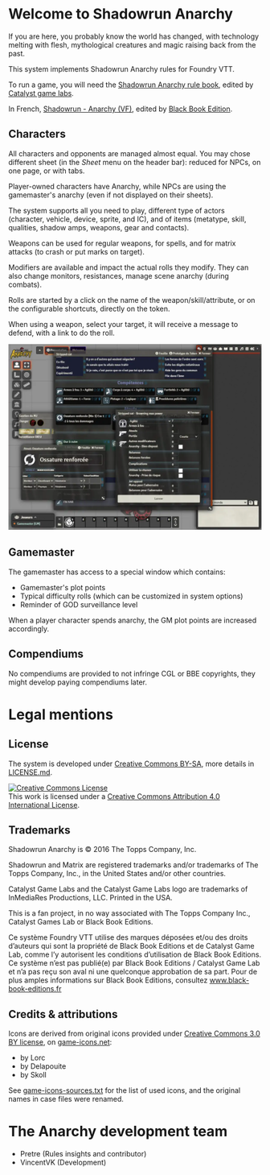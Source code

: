 # Welcome to Shadowrun Anarchy

If you are here, you probably know the world has changed, with technology melting with flesh, mythological creatures and magic raising back from the past.

This system implements Shadowrun Anarchy rules for Foundry VTT.

To run a game, you will need the [Shadowrun Anarchy rule book](https://store.catalystgamelabs.com/products/shadowrun-anarchy-pdf), edited by [Catalyst game labs](https://www.catalystgamelabs.com/).

In French, [Shadowrun - Anarchy (VF)](https://www.black-book-editions.fr/produit.php?id=6543), edited by  [Black Book Edition](https://www.black-book-editions.fr/).

## Characters

All characters and opponents are managed almost equal. You may chose different sheet (in the _Sheet_ menu on the header bar): reduced for NPCs, on one page, or with tabs.

Player-owned characters have Anarchy, while NPCs are using the gamemaster's anarchy (even if not displayed on their sheets).

The system supports all you need to play, different type of actors (character, vehicle, device, sprite, and IC), and of items (metatype, skill, qualities, shadow amps, weapons, gear and contacts).

Weapons can be used for regular weapons, for spells, and for matrix attacks (to crash or put marks on target).

Modifiers are available and impact the actual rolls they modify. They can also change monitors, resistances, manage scene anarchy (during combats).

Rolls are started by a click on the name of the weapon/skill/attribute, or on the configurable shortcuts, directly on the token.

When using a weapon, select your target, it will receive a message to defend, with a link to do the roll.

![Sample of a character ](./img/sample-character.webp)

## Gamemaster

The gamemaster has access to a special window which contains:

- Gamemaster's plot points
- Typical difficulty rolls (which can be customized in system options)
- Reminder of GOD surveillance level

When a player character spends anarchy, the GM plot points are increased accordingly.


## Compendiums
No compendiums are provided to not infringe CGL or BBE copyrights, they might develop paying compendiums later.

# Legal mentions

## License

The system is developed under [Creative Commons BY-SA]("http://creativecommons.org/licenses/by/4.0/), more details in [LICENSE.md](LICENSE.md).

<a rel="license" href="http://creativecommons.org/licenses/by/4.0/"><img alt="Creative Commons License" style="border-width:0" src="https://i.creativecommons.org/l/by/4.0/88x31.png" /></a><br />This work is licensed under a <a rel="license" href="http://creativecommons.org/licenses/by/4.0/">Creative Commons Attribution 4.0 International License</a>.

## Trademarks

Shadowrun Anarchy is © 2016 The Topps Company, Inc.

Shadowrun and Matrix are registered trademarks and/or trademarks of The Topps Company, Inc., in the United States and/or other countries.

Catalyst Game Labs and the Catalyst Game Labs logo are trademarks of InMediaRes Productions, LLC. Printed in the USA.

This is a fan project, in no way associated with The Topps Company Inc., Catalyst Games Lab or Black Book Editions.

Ce système Foundry VTT utilise des marques déposées et/ou des droits d’auteurs qui sont la propriété de Black Book Editions et de Catalyst Game Lab, comme l’y autorisent les conditions d’utilisation de Black Book Editions. Ce système n’est pas publié(e) par Black Book Editions / Catalyst Game Lab et n’a pas reçu son aval ni une quelconque approbation de sa part. Pour de plus amples informations sur Black Book Editions, consultez
www.black-book-editions.fr

## Credits & attributions

Icons are derived from original icons provided under [Creative Commons 3.0 BY license](http://creativecommons.org/licenses/by/3.0/), on [game-icons.net](game-icons.net):
- by Lorc
- by Delapouite
- by Skoll

See [game-icons-sources.txt](./game-icons-sources.txt) for the list of used icons, and the original names in case files were renamed.

# The Anarchy development team

- Pretre (Rules insights and contributor)
- VincentVK (Development)
